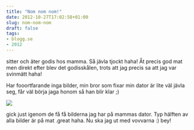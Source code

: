 ```yaml
---
title: "Nom nom nom!"
date: 2012-10-27T17:02:58+01:00
slug: nom-nom-nom
draft: false
tags:
- blogg.se
- 2012
---
```

sitter och äter godis hos mamma. Så jävla tjockt haha! Åt precis god mat men direkt efter blev det godisskålen, trots att jag precis sa att jag var svinmätt haha!  
  
Har fooortfarande inga bilder, min bror som fixar min dator är lite väl jävla seg, får väl börja jaga honom så han blir klar ;)

![](/assets/images/blogg.se/wp_003114_508bf6869606ee1a215f5ace.jpg)

gick just igenom de få få bilderna jag har på mammas dator. Typ hälften av alla bilder är på mat .great haha. Nu ska jag ut med vovvarna :) bey!
